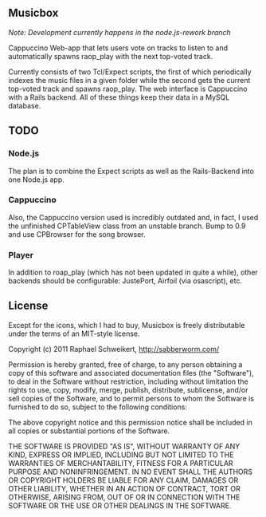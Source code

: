 Musicbox
--------------

*Note: Development currently happens in the node.js-rework branch*

Cappuccino Web-app that lets users vote on tracks to listen to and automatically spawns raop_play with the next top-voted track.

Currently consists of two Tcl/Expect scripts, the first of which periodically indexes the music files in a given folder while the second gets the current top-voted track and spawns raop_play.
The web interface is Cappuccino with a Rails backend.
All of these things keep their data in a MySQL database.

## TODO

### Node.js
The plan is to combine the Expect scripts as well as the Rails-Backend into one Node.js app.

### Cappuccino
Also, the Cappuccino version used is incredibly outdated and, in fact, I used the unfinished CPTableView class from an unstable branch. Bump to 0.9 and use CPBrowser for the song browser.

### Player
In addition to roap_play (which has not been updated in quite a while), other backends should be configurable: JustePort, Airfoil (via osascript), etc.

## License
Except for the icons, which I had to buy, Musicbox is freely distributable under the terms of an MIT-style license.

Copyright (c) 2011 Raphael Schweikert, http://sabberworm.com/

Permission is hereby granted, free of charge, to any person obtaining
a copy of this software and associated documentation files (the
"Software"), to deal in the Software without restriction, including
without limitation the rights to use, copy, modify, merge, publish,
distribute, sublicense, and/or sell copies of the Software, and to
permit persons to whom the Software is furnished to do so, subject to
the following conditions:

The above copyright notice and this permission notice shall be
included in all copies or substantial portions of the Software.

THE SOFTWARE IS PROVIDED "AS IS", WITHOUT WARRANTY OF ANY KIND,
EXPRESS OR IMPLIED, INCLUDING BUT NOT LIMITED TO THE WARRANTIES OF
MERCHANTABILITY, FITNESS FOR A PARTICULAR PURPOSE AND
NONINFRINGEMENT. IN NO EVENT SHALL THE AUTHORS OR COPYRIGHT HOLDERS BE
LIABLE FOR ANY CLAIM, DAMAGES OR OTHER LIABILITY, WHETHER IN AN ACTION
OF CONTRACT, TORT OR OTHERWISE, ARISING FROM, OUT OF OR IN CONNECTION
WITH THE SOFTWARE OR THE USE OR OTHER DEALINGS IN THE SOFTWARE.

